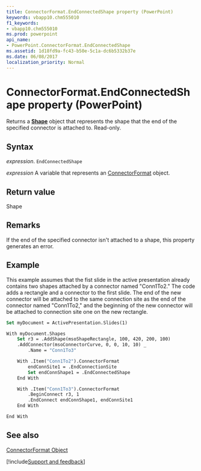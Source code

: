 ```yaml
---
title: ConnectorFormat.EndConnectedShape property (PowerPoint)
keywords: vbapp10.chm555010
f1_keywords:
- vbapp10.chm555010
ms.prod: powerpoint
api_name:
- PowerPoint.ConnectorFormat.EndConnectedShape
ms.assetid: 1d18fd9a-fc43-b50e-5c1a-dc6b5332b37e
ms.date: 06/08/2017
localization_priority: Normal
---
```



# ConnectorFormat.EndConnectedShape property (PowerPoint)

Returns a  **[Shape](PowerPoint.Shape.md)** object that represents the shape that the end of the specified connector is attached to. Read-only.


## Syntax

_expression_. `EndConnectedShape`

_expression_ A variable that represents an [ConnectorFormat](PowerPoint.ConnectorFormat.md) object.


## Return value

Shape


## Remarks

If the end of the specified connector isn't attached to a shape, this property generates an error.


## Example

This example assumes that the fist slide in the active presentation already contains two shapes attached by a connector named "Conn1To2." The code adds a rectangle and a connector to the first slide. The end of the new connector will be attached to the same connection site as the end of the connector named "Conn1To2," and the beginning of the new connector will be attached to connection site one on the new rectangle.


```vb
Set myDocument = ActivePresentation.Slides(1)

With myDocument.Shapes
    Set r3 = .AddShape(msoShapeRectangle, 100, 420, 200, 100)
    .AddConnector(msoConnectorCurve, 0, 0, 10, 10) _
        .Name = "Conn1To3"

    With .Item("Conn1To2").ConnectorFormat
        endConnSite1 = .EndConnectionSite
        Set endConnShape1 = .EndConnectedShape
    End With

    With .Item("Conn1To3").ConnectorFormat
        .BeginConnect r3, 1
        .EndConnect endConnShape1, endConnSite1
    End With

End With
```


## See also


[ConnectorFormat Object](PowerPoint.ConnectorFormat.md)

[!include[Support and feedback](~/includes/feedback-boilerplate.md)]